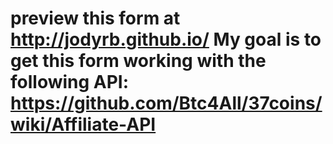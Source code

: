 preview this form at http://jodyrb.github.io/
My goal is to get this form working with the following API: https://github.com/Btc4All/37coins/wiki/Affiliate-API 
================
